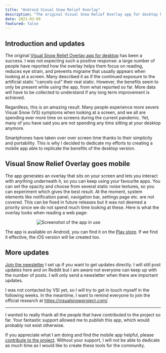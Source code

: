 ```yaml
---
title: "Android Visual Snow Relief Overlay"
description: "The original Visual Snow Relief Overlay app for desktop has been a success: people have reported how the overlay helps them focus on reading, reduces eye strain, and prevents migraine that usually appears when looking at a screen. Many have asked for a mobile version, so I decided to work on it!"
date: 2021-03-09
featured: false
---
```


## Introduction and updates

The original [Visual Snow Relief Overlay app for desktop](https://www.reddit.com/r/visualsnow/comments/l22xta/i_created_an_opensource_vs_relief_overlay_app/) has been a success. I was not expecting such a positive response: a large number of people have reported how the overlay helps them focus on reading, reduces eye strain, and prevents migraine that usually appears when looking at a screen. Many described it as if the continued exposure to the artificial static "cancels out" their real static. However, the benefits seem to only be present while using the app, from what reported so far. More data will have to be collected to understand if any long term improvement is achieved.

Regardless, this is an amazing result. Many people experience more severe Visual Snow (VS) symptoms when looking at a screen, and we all are spending ever more time on screens during the current pandemic. Yet, many of you have said you are not spending any time sitting at your desktop anymore.

Smartphones have taken over over screen time thanks to their simplicity and portability. This is why I decided to dedicate my efforts to creating a mobile app able to replicate the benefits of the desktop version.

## Visual Snow Relief Overlay goes mobile

The app generates an overlay that sits on your screen and lets you interact with anything underneath it, so you can keep using your favourite apps. You can set the opacity and choose from several static noise textures, so you can experiment which gives the best result.
At the moment, system elements like notification panel, navigation bar, settings page etc. are not covered. This can be fixed in future releases but it was not deemed a priority since we do not spend much time looking at these. Here is what the overlay looks when reading a web page:

<img src="https://i.imgur.com/OE614hH.png" alt="Screenshot of the app in use" style="display: block; max-width: 300px; margin: 0 auto" />

The app is available on Android, you can find it on the [Play store](https://play.google.com/store/apps/details?id=eu.belvederef.vs_relief_overlay). If we find it effective, the iOS version will be created too.

## More updates

[Join the newsletter](http://eepurl.com/hr-9zP) I set up if you want to get updates directly. I will still post updates here and on Reddit but I am aware not everyone can keep up with the number of posts. I will only send a newsletter when there are important updates.

I was not contacted by VSI yet, so I will try to get in touch myself in the following weeks. In the meantime, I want to remind everyone to join the official research at https://visualsnowproject.com/.

---

I wanted to really thank all the people that have contributed to the project so far. Your fantastic support allowed me to publish this app, which would probably not exist otherwise.

If you appreciate what I am doing and find the mobile app helpful, please [contribute to the project](https://ko-fi.com/belvederef). Without your support, I will not be able to dedicate as much time as I would like to create these tools for the community.
